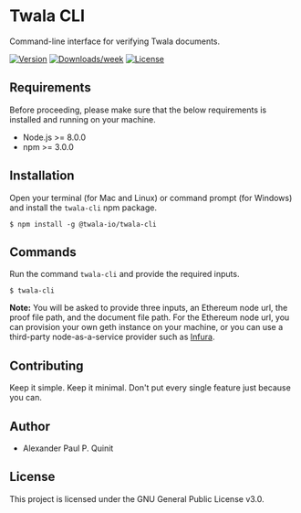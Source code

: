 # Twala CLI

Command-line interface for verifying Twala documents.

[![Version](https://img.shields.io/npm/v/@twala-io/twala-cli.svg)](https://npmjs.org/package/@twala-io/twala-cli)
[![Downloads/week](https://img.shields.io/npm/dw/@twala-io/twala-cli.svg)](https://npmjs.org/package/@twala-io/twala-cli)
[![License](https://img.shields.io/npm/l/@twala-io/twala-cli.svg)](https://github.com/twala-io/twala-cli/blob/master/package.json)

## Requirements

Before proceeding, please make sure that the below requirements is installed and running on your machine.

- Node.js >= 8.0.0
- npm >= 3.0.0

## Installation

Open your terminal (for Mac and Linux) or command prompt (for Windows) and install the `twala-cli` npm package.

```sh-session
$ npm install -g @twala-io/twala-cli
```

## Commands

Run the command `twala-cli` and provide the required inputs.

```sh-session
$ twala-cli
```

**Note:**  You will be asked to provide three inputs, an Ethereum node url, the proof file path, and the document file path. For the Ethereum node url, you can provision your own geth instance on your machine, or you can use a third-party node-as-a-service provider such as [Infura](https://infura.io).

## Contributing

Keep it simple. Keep it minimal. Don't put every single feature just because you can.

## Author

* Alexander Paul P. Quinit

## License

This project is licensed under the GNU General Public License v3.0.
